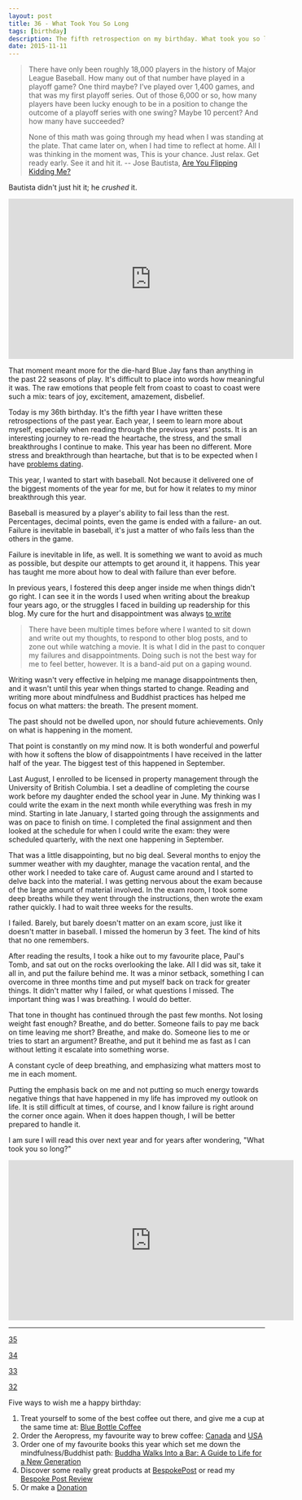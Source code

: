 ```yaml
---
layout: post
title: 36 - What Took You So Long
tags: [birthday]
description: The fifth retrospection on my birthday. What took you so long to discover a simple truth about life? 
date: 2015-11-11
---
```

> There have only been roughly 18,000 players in the history of Major League Baseball. How many out of that number have played in a playoff game? One third maybe? I’ve played over 1,400 games, and that was my first playoff series. Out of those 6,000 or so, how many players have been lucky enough to be in a position to change the outcome of a playoff series with one swing? Maybe 10 percent? And how many have succeeded?
> 
> None of this math was going through my head when I was standing at the plate. That came later on, when I had time to reflect at home. All I was thinking in the moment was, This is your chance. Just relax. Get ready early. See it and hit it.
> -- Jose Bautista, [Are You Flipping Kidding Me?](http://www.theplayerstribune.com/jose-bautista-bat-flip/ "Are You Flipping Kidding Me?")

Bautista didn't just hit it; he *crushed* it. 

<iframe width="560" height="315" src="https://www.youtube.com/embed/-UdsVO7HaJg" frameborder="0" allowfullscreen></iframe>

That moment meant more for the die-hard Blue Jay fans than anything in the past 22 seasons of play. It's difficult to place into words how meaningful it was. The raw emotions that people felt from coast to coast to coast were such a mix: tears of joy, excitement, amazement, disbelief. 

Today is my 36th birthday. It's the fifth year I have written these retrospections of the past year. Each year, I seem to learn more about myself, especially when reading through the previous years' posts. It is an interesting journey to re-read the heartache, the stress, and the small breakthroughs I continue to make. This year has been no different. More stress and breakthrough than heartache, but that is to be expected when I have [problems dating](http://www.foursides.ca/My-Problems-With-Dating "My Problems With Dating").

This year, I wanted to start with baseball. Not because it delivered one of the biggest moments of the year for me, but for how it relates to my minor breakthrough this year. 

Baseball is measured by a player's ability to fail less than the rest. Percentages, decimal points, even the game is ended with a failure- an out. Failure is inevitable in baseball, it's just a matter of who fails less than the others in the game. 

Failure is inevitable in life, as well. It is something we want to avoid as much as possible, but despite our attempts to get around it, it happens. This year has taught me more about how to deal with failure than ever before. 

In previous years, I fostered this deep anger inside me when things didn't go right. I can see it in the words I used when writing about the breakup four years ago, or the struggles I faced in building up readership for this blog. My cure for the hurt and disappointment was always [to write](http://www.foursides.ca/Weather-the-Storm-A-Story-of-Moving-On/ "Weather The Storm A Story of Moving On")

> There have been multiple times before where I wanted to sit down and write out my thoughts, to respond to other blog posts, and to zone out while watching a movie. It is what I did in the past to conquer my failures and disappointments. Doing such is not the best way for me to feel better, however. It is a band-aid put on a gaping wound. 

Writing wasn't very effective in helping me manage disappointments then, and it wasn't until this year when things started to change. Reading and writing more about mindfulness and Buddhist practices has helped me focus on what matters: the breath. The present moment. 

The past should not be dwelled upon, nor should future achievements. Only on what is happening in the moment. 

That point is constantly on my mind now. It is both wonderful and powerful with how it softens the blow of disappointments I have received in the latter half of the year. The biggest test of this happened in September. 

Last August, I enrolled to be licensed in property management through the University of British Columbia. I set a deadline of completing the course work before my daughter ended the school year in June. My thinking was I could write the exam in the next month while everything was fresh in my mind. Starting in late January, I started going through the assignments and was on pace to finish on time. I completed the final assignment and then looked at the schedule for when I could write the exam: they were scheduled quarterly, with the next one happening in September. 

That was a little disappointing, but no big deal. Several months to enjoy the summer weather with my daughter, manage the vacation rental, and the other work I needed to take care of. August came around and I started to delve back into the material. I was getting nervous about the exam because of the large amount of material involved. In the exam room, I took some deep breaths while they went through the instructions, then wrote the exam rather quickly. I had to wait three weeks for the results. 

I failed. Barely, but barely doesn't matter on an exam score, just like it doesn't matter in baseball. I missed the homerun by 3 feet. The kind of hits that no one remembers. 

After reading the results, I took a hike out to my favourite place, Paul's Tomb, and sat out on the rocks overlooking the lake. All I did was sit, take it all in, and put the failure behind me. It was a minor setback, something I can overcome in three months time and put myself back on track for greater things. It didn't matter why I failed, or what questions I missed. The important thing was I was breathing. I would do better. 

That tone in thought has continued through the past few months. Not losing weight fast enough? Breathe, and do better. Someone fails to pay me back on time leaving me short? Breathe, and make do. Someone lies to me or tries to start an argument? Breathe, and put it behind me as fast as I can without letting it escalate into something worse. 

A constant cycle of deep breathing, and emphasizing what matters most to me in each moment. 

Putting the emphasis back on me and not putting so much energy towards negative things that have happened in my life has improved my outlook on life. It is still difficult at times, of course, and I know failure is right around the corner once again. When it does happen though, I will be better prepared to handle it. 

I am sure I will read this over next year and for years after wondering, "What took you so long?"

<iframe width="560" height="315" src="https://www.youtube.com/embed/AreS2pQRdXM" frameborder="0" allowfullscreen></iframe>

****

[35](http://www.foursides.ca/35-A-Reflection "35")

[34](http://www.foursides.ca/34-Discover-The-Somatic-Markers "34")

[33](http://www.foursides.ca/33-unknowables "33")

[32](http://www.foursides.ca/turn-up-that-fing-bass-32-years-old-today "32")

Five ways to wish me a happy birthday:

1. Treat yourself to some of the best coffee out there, and give me a cup at the same time at: [Blue Bottle Coffee](https://bluebottlecoffee.com/u/foursides "Blue Bottle Coffee")
2. Order the Aeropress, my favourite way to brew coffee: [Canada](http://www.amazon.ca/gp/product/B002ZD3QJC/ref=as_li_ss_tl?ie=UTF8&camp=15121&creative=390961&creativeASIN=B002ZD3QJC&linkCode=as2&tag=fousid-20 "Aeropress - Amazon Canada") and [USA](http://www.amazon.com/gp/product/B0018RY8H0/ref=as_li_ss_tl?ie=UTF8&camp=1789&creative=390957&creativeASIN=B0018RY8H0&linkCode=as2&tag=four0b-20 "Aeropress - Amazon USA")
3. Order one of my favourite books this year which set me down the mindfulness/Buddhist path: [Buddha Walks Into a Bar: A Guide to Life for a New Generation](http://www.amazon.com/gp/product/1590309375/ref=as_li_tl?ie=UTF8&camp=1789&creative=390957&creativeASIN=1590309375&linkCode=as2&tag=four0b-20&linkId=MW4CL4Y44T6DZW6G "Buddha Walks Into a Bar")
4. Discover some really great products at [BespokePost](https://bespokepost.com/r/04a5a099 "BespokePost") or read my [Bespoke Post Review](http://hubpages.com/style/Bespoke-Post-Review "Bespoke Post Review")
5. Or make a [Donation](https://spacebox.io/s/A9qlfjJFVc "Donation")



